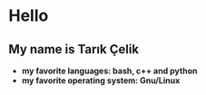 # Hello
## My name is Tarık Çelik
* **my favorite languages: bash, c++ and python**
* **my favorite operating system: Gnu/Linux**
